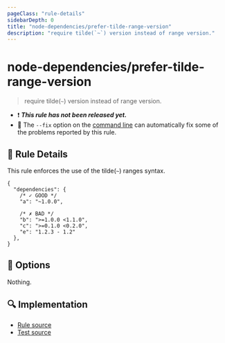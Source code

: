 ```yaml
---
pageClass: "rule-details"
sidebarDepth: 0
title: "node-dependencies/prefer-tilde-range-version"
description: "require tilde(`~`) version instead of range version."
---
```

# node-dependencies/prefer-tilde-range-version

> require tilde(`~`) version instead of range version.

- :exclamation: <badge text="This rule has not been released yet." vertical="middle" type="error"> ***This rule has not been released yet.*** </badge>
- :wrench: The `--fix` option on the [command line](https://eslint.org/docs/user-guide/command-line-interface#fixing-problems) can automatically fix some of the problems reported by this rule.

## :book: Rule Details

This rule enforces the use of the tilde(`~`) ranges syntax.

```json5
{
  "dependencies": {
    /* ✓ GOOD */
    "a": "~1.0.0",

    /* ✗ BAD */
    "b": ">=1.0.0 <1.1.0",
    "c": ">=0.1.0 <0.2.0",
    "e": "1.2.3 - 1.2"
  },
}
```

## :wrench: Options

Nothing.

## :mag: Implementation

- [Rule source](https://github.com/ota-meshi/eslint-plugin-node-dependencies/blob/main/lib/rules/prefer-tilde-range-version.ts)
- [Test source](https://github.com/ota-meshi/eslint-plugin-node-dependencies/blob/main/tests/lib/rules/prefer-tilde-range-version.ts)
